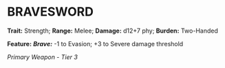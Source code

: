 # BRAVESWORD

**Trait:** Strength; **Range:** Melee; **Damage:** d12+7 phy; **Burden:** Two-Handed

**Feature:** ***Brave:*** -1 to Evasion; +3 to Severe damage threshold

*Primary Weapon - Tier 3*